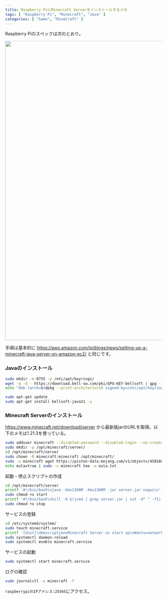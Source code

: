 ```yaml
---
title: Raspberry PiにMinecraft Serverをインストールするメモ
tags: [ "Raspberry Pi", "Minecraft", "Java" ]
categories: [ "Game", "MineCraft" ]
---
```


Raspberry Piのスペックは次のとおり。

<img width="962" src="https://github.com/user-attachments/assets/a9fd2de7-6743-4c85-9eb6-f4aa964e6f74">

手順は基本的に https://aws.amazon.com/jp/blogs/news/setting-up-a-minecraft-java-server-on-amazon-ec2/ と同じです。

### Javaのインストール

```bash
sudo mkdir -m 0755 -p /etc/apt/keyrings/
wget -q -O - https://download.bell-sw.com/pki/GPG-KEY-bellsoft | gpg --dearmor | sudo tee /etc/apt/keyrings/GPG-KEY-bellsoft.gpg > /dev/null
echo "deb [arch=$(dpkg --print-architecture) signed-by=/etc/apt/keyrings/GPG-KEY-bellsoft.gpg] https://apt.bell-sw.com/ stable main" | sudo tee /etc/apt/sources.list.d/bellsoft.list
```

```bash
sudo apt-get update
sudo apt-get install bellsoft-java21 -y
```

### Minecraft Serverのインストール

https://www.minecraft.net/download/server から最新版jarのURLを取得。以下のメモは1.21.3を使っている。

```bash
sudo adduser minecraft --disabled-password --disabled-login --no-create-home --gecos ""
sudo mkdir -p /opt/minecraft/server/
cd /opt/minecraft/server
sudo chown -R minecraft:minecraft /opt/minecraft/
sudo -u minecraft wget https://piston-data.mojang.com/v1/objects/45810d238246d90e811d896f87b14695b7fb6839/server.jar
echo eula=true | sudo -u minecraft tee -a eula.txt
```

起動・停止スクリプトの作成

```bash
cd /opt/minecraft/server
printf '#!/bin/bash\njava -Xmx1300M -Xms1300M -jar server.jar nogui\n' | sudo -u minecraft tee start > /dev/null
sudo chmod +x start
printf '#!/bin/bash\nkill -9 $(jcmd | grep server.jar | cut -d" " -f1)' | sudo -u minecraft tee stop > /dev/null
sudo chmod +x stop
```

サービスの登録

```bash
cd /etc/systemd/system/
sudo touch minecraft.service
printf '[Unit]\nDescription=Minecraft Server on start up\nWants=network-online.target\n[Service]\nUser=minecraft\nWorkingDirectory=/opt/minecraft/server\nExecStart=/opt/minecraft/server/start\nStandardInput=null\n[Install]\nWantedBy=multi-user.target' | sudo tee minecraft.service > /dev/null
sudo systemctl daemon-reload
sudo systemctl enable minecraft.service
```

サービスの起動

```bash
sudo systemctl start minecraft.service
```

ログの確認

```bash
sudo journalctl -u minecraft -f
```

`raspberrypiのIPアドレス:25565`にアクセス。